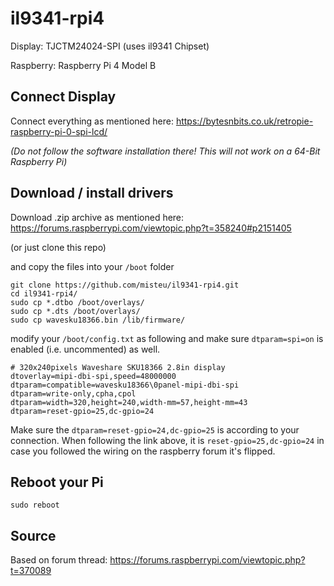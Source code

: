 # il9341-rpi4

Display: TJCTM24024-SPI (uses il9341 Chipset)

Raspberry: Raspberry Pi 4 Model B

## Connect Display

Connect everything as mentioned here: https://bytesnbits.co.uk/retropie-raspberry-pi-0-spi-lcd/

*(Do not follow the software installation there! This will not work on a 64-Bit Raspberry Pi)*

## Download / install drivers

Download .zip archive as mentioned here: https://forums.raspberrypi.com/viewtopic.php?t=358240#p2151405

(or just clone this repo)

and copy the files into your `/boot` folder

```
git clone https://github.com/misteu/il9341-rpi4.git
cd il9341-rpi4/
sudo cp *.dtbo /boot/overlays/
sudo cp *.dts /boot/overlays/
sudo cp wavesku18366.bin /lib/firmware/
```

modify your `/boot/config.txt` as following and make sure `dtparam=spi=on` is enabled (i.e. uncommented) as well.

```
# 320x240pixels Waveshare SKU18366 2.8in display
dtoverlay=mipi-dbi-spi,speed=48000000
dtparam=compatible=wavesku18366\0panel-mipi-dbi-spi
dtparam=write-only,cpha,cpol
dtparam=width=320,height=240,width-mm=57,height-mm=43
dtparam=reset-gpio=25,dc-gpio=24
```

Make sure the `dtparam=reset-gpio=24,dc-gpio=25` is according to your connection. When following the link above, it is `reset-gpio=25,dc-gpio=24` in case you followed the wiring on the raspberry forum it's flipped.

## Reboot your Pi
`sudo reboot`

## Source
Based on forum thread: https://forums.raspberrypi.com/viewtopic.php?t=370089